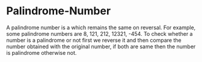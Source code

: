 # Palindrome-Number
A palindrome number is a which remains the same on reversal. 
For example, some palindrome numbers are 8, 121, 212, 12321, -454. 
To check whether a number is a palindrome or not first we reverse it and then compare the number obtained with the original number, 
if both are same then the number is palindrome otherwise not.

